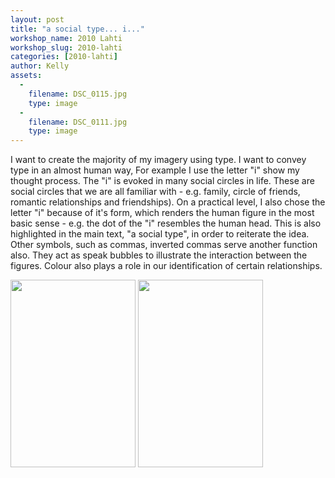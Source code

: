 ```yaml
---
layout: post
title: "a social type... i..."
workshop_name: 2010 Lahti
workshop_slug: 2010-lahti
categories: [2010-lahti]
author: Kelly 
assets:
  -
    filename: DSC_0115.jpg
    type: image
  -
    filename: DSC_0111.jpg
    type: image
---
```

I want to create the majority of my imagery using type. I want to convey type in an almost human way, For example I use the letter "i" show my thought process. The "i" is evoked in many social circles in life. These are social circles that we are all familiar with - e.g. family, circle of friends, romantic relationships and friendships). On a practical level, I also chose the letter "i" because of it's form, which renders the human figure in the most basic sense - e.g. the dot of the "i" resembles the human head. This is also highlighted in the main text, "a social type", in order to reiterate the idea. Other symbols, such as commas, inverted commas serve another function also. They act as speak bubbles to illustrate the interaction between the figures. Colour also plays a role in our identification of certain relationships.

<a href="http://workshops.nodebox.net/2010/wp-content/uploads/DSC_0115.jpg"><img class="alignnone size-medium wp-image-153" title="social type 1" src="http://workshops.nodebox.net/2010/wp-content/uploads/DSC_0115-200x300.jpg" alt="" width="200" height="300" /></a> <a href="http://workshops.nodebox.net/2010/wp-content/uploads/DSC_0111.jpg"><img class="alignnone size-medium wp-image-154" title="social type 2" src="http://workshops.nodebox.net/2010/wp-content/uploads/DSC_0111-200x300.jpg" alt="" width="200" height="300" /></a>
